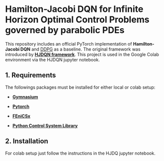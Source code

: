 Hamilton-Jacobi DQN for Infinite Horizon Optimal Control Problems governed by parabolic PDEs
====================================================

This repository includes an official PyTorch implementation of **Hamilton-Jacobi DQN**
and [DDPG][ddpglink] as a baseline. The original framework was introduced by **[HJDQN framework][hjdqnlink]**.
This project is used in the Google Colab environment via the HJDQN jupyter notebook. 

## 1. Requirements

The followings packages must be installed for either local or colab setup:

- **[Gymnasium][gymlink]**

- **[Pytorch][pytorchlink]**

- **[FEniCSx][fenicsxlink]**

- **[Python Control System Library][controllink]**

## 2. Installation

For colab setup just follow the instructions in the HJDQ jupyter notebook.

[controllink]: https://python-control.readthedocs.io/en/0.9.4/
[fenicsxlink]: https://fenicsproject.org/
[hjdqnlink]: https://arxiv.org/abs/2010.14087
[ddpglink]: https://arxiv.org/abs/1509.02971
[gymlink]: https://gymnasium.farama.org/
[pytorchlink]: https://pytorch.org/
